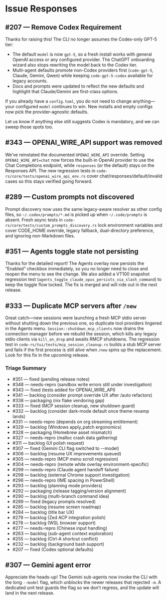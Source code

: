 # Issue Responses

## #207 — Remove Codex Requirement

Thanks for raising this! The CLI no longer assumes the Codex-only GPT-5 tier:

- The default `model` is now `gpt-5`, so a fresh install works with general OpenAI access or any configured provider. The ChatGPT onboarding wizard also stops rewriting the model back to the Codex tier.
- Multi-agent defaults promote non-Codex providers first (`code-gpt-5`, Claude, Gemini, Qwen) while keeping `code-gpt-5-codex` available for legacy accounts.
- Docs and prompts were updated to reflect the new defaults and highlight that Claude/Gemini are first-class options.

If you already have a `config.toml`, you do not need to change anything—your configured `model` continues to win. New installs and empty configs now pick the provider-agnostic defaults.

Let us know if anything else still suggests Codex is mandatory, and we can sweep those spots too.

## #343 — OPENAI_WIRE_API support was removed

We’ve reinstated the documented `OPENAI_WIRE_API` override. Setting `OPENAI_WIRE_API=chat` now forces the built-in OpenAI provider to use the Chat Completions endpoint, while `responses` (or the default) stays on the Responses API. The new regression tests in `code-rs/core/tests/openai_wire_api_env.rs` cover chat/responses/default/invalid cases so this stays verified going forward.

## #289 — Custom prompts not discovered

Prompt discovery now uses the same legacy-aware resolver as other config files, so `~/.codex/prompts/*.md` is picked up when `~/.code/prompts` is absent. Fresh async tests in `code-rs/core/tests/custom_prompts_discovery.rs` lock environment variables and cover CODE_HOME override, legacy fallback, dual-directory preference, and ignoring non-Markdown files.

## #351 — Agents toggle state not persisting

Thanks for the detailed report! The Agents overlay now persists the “Enabled” checkbox immediately, so you no longer need to close and reopen the menu to see the change. We also added a VT100 snapshot regression test (`agents_toggle_claude_opus_persists_via_slash_command`) to keep the toggle flow locked. The fix is merged and will ride out in the next release.

## #333 — Duplicate MCP servers after `/new`

Great catch—new sessions were launching a fresh MCP stdio server without shutting down the previous one, so duplicate tool providers lingered in the Agents menu. `Session::shutdown_mcp_clients` now drains the connection manager before we rebuild the session, which kills any legacy stdio clients via `kill_on_drop` and awaits RMCP shutdowns. The regression test in `code-rs/tui/tests/mcp_session_cleanup.rs` builds a stub MCP server and fails if the first process is still alive when `/new` spins up the replacement. Look for this fix in the upcoming release.

### Triage Summary
- #351 — fixed (pending release notes)
- #348 — needs-repro (sandbox write errors still under investigation)
- #343 — fixed (tests added for OPENAI_WIRE_API)
- #341 — backlog (consider prompt override UX after /auto refactors)
- #338 — packaging (nix flake vendoring gap)
- #333 — fixed (MCP session cleanup, new shutdown guard)
- #332 — backlog (consider dark-mode default once theme revamp lands)
- #331 — needs-repro (depends on org streaming entitlement)
- #329 — backlog (Windows apply_patch ergonomics)
- #328 — packaging (Homebrew asset mismatch)
- #327 — needs-repro (malloc crash data gathering)
- #311 — backlog (UI polish request)
- #307 — fixed (Gemini CLI flag switched to --model)
- #306 — backlog (resume UX improvements queued)
- #305 — needs-repro (MCP menu scroll regression)
- #304 — needs-repro (remote white overlay environment-specific)
- #299 — needs-repro (Claude agent handoff failure)
- #298 — backlog (external Chrome support investigation)
- #296 — needs-repro (IME spacing in PowerShell)
- #293 — backlog (planning mode providers)
- #292 — packaging (release tagging/version alignment)
- #290 — backlog (multi-branch command idea)
- #289 — fixed (legacy prompts resolved)
- #285 — backlog (resume screen roadmap)
- #284 — backlog (title bar UX)
- #279 — backlog (Zed ACP integration polish)
- #278 — backlog (WSL browser support)
- #277 — needs-repro (Chinese input handling)
- #263 — backlog (sub-agent context exploration)
- #255 — backlog (Ctrl-A shortcut conflict)
- #232 — backlog (background bash support)
- #207 — fixed (Codex optional defaults)

## #307 — Gemini agent error

Appreciate the heads-up! The Gemini sub-agents now invoke the CLI with the long `--model` flag, which unblocks the newer releases that rejected `-m`. A dedicated unit test guards the flag so we don’t regress, and the update will land in the next release.
